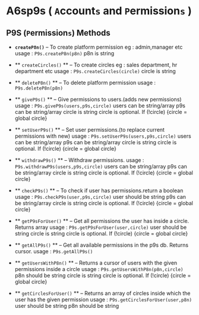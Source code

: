 A6sp9s ( `A`ccount`s`  and  `P`ermission`s` )
==================================================

P9S (`P`ermission`s`) Methods
-------------------------

*    **`createP8n()`**  – To create platform permission
eg : admin,manager etc
usage : ``` P9s.createP8n(p8n) ```
p8n is string


*   ** ``` createCircles() ``` ** – To create circles
eg : sales department, hr department etc
usage : ``` P9s.createCircles(circle) ```
circle is string


*   ** ``` deleteP8n() ``` ** – To delete platform permission
usage : ``` P9s.deleteP8n(p8n) ```


*   ** ``` giveP9s() ``` ** – Give permissions to users.(adds new permissions)
usage : ``` P9s.giveP9s(users,p9s,circle) ```
users can be string/array
p9s can be string/array
circle is string
circle is optional. If (!circle) {circle = global circle}


*   ** ``` setUserP9s() ``` ** – Set user permissions.(to replace current permissions with new)
usage : ``` P9s.setUserP9s(users,p9s,circle) ```
users can be string/array
p9s can be string/array
circle is string
circle is optional. If (!circle) {circle = global circle}


*   ** ``` withdrawP9s() ``` ** – Withdraw permissions.
usage : ``` P9s.withdrawP9s(users,p9s,circle) ```
users can be string/array
p9s can be string/array
circle is string
circle is optional. If (!circle) {circle = global circle}


*   ** ``` checkP9s() ``` ** – To check if user has permissions.return a boolean
usage : ``` P9s.checkP9s(user,p9s,circle) ```
user should be string
p9s can be string/array
circle is string
circle is optional. If (!circle) {circle = global circle}

*   ** ``` getP9sForUser() ``` ** – Get all permissions the user has inside  a circle. Returns array
usage : ``` P9s.getP9sForUser(user,circle) ```
user should be string
circle is string
circle is optional. If (!circle) {circle = global circle}


*   ** ``` getAllP9s() ``` ** – Get all available permissions in the p9s db. Returns cursor.
usage : ``` P9s.getAllP9s() ```


*   ** ``` getUsersWithP8n() ``` ** – Returns a cursor of users with the given permissions inside a circle
usage : ``` P9s.getUsersWithP8n(p8n,circle) ```
p8n should be string
circle is string
circle is optional. If (!circle) {circle = global circle}


*   ** ``` getCirclesForUser() ``` ** – Returns an array of circles inside which the user has the given permission
usage : ``` P9s.getCirclesForUser(user,p8n) ```
user should be string
p8n should be string
